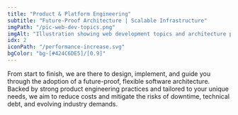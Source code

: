 ```yaml
---
title: "Product & Platform Engineering"
subtitle: "Future-Proof Architecture | Scalable Infrastructure"
imgPath: "/pic-web-dev-topics.png"
imgAlt: "Illustration showing web development topics and architecture planning"
idx: 2
iconPath: "/performance-increase.svg"
bgColor: "bg-[#424C6DE5]/[0.9]"
---
```


From start to finish, we are there to design, implement, and guide you through the adoption of a future-proof, flexible software architecture. Backed by strong product engineering practices and tailored to your unique needs, we aim to reduce costs and mitigate the risks of downtime, technical debt, and evolving industry demands.
